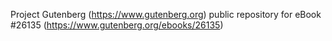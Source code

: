 Project Gutenberg (https://www.gutenberg.org) public repository for eBook #26135 (https://www.gutenberg.org/ebooks/26135)
